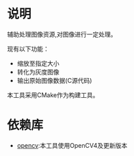 # 说明

辅助处理图像资源,对图像进行一定处理。

现有以下功能：

- 缩放至指定大小
- 转化为灰度图像
- 输出原始图像数据(C源代码)

本工具采用CMake作为构建工具。

# 依赖库

- [opencv](https://github.com/opencv/opencv.git):本工具使用OpenCV4及更新版本
